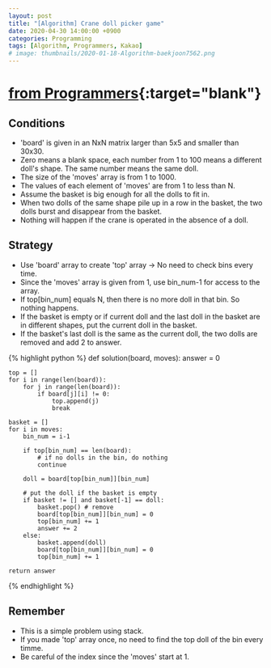 ```yaml
---
layout: post
title: "[Algorithm] Crane doll picker game"
date: 2020-04-30 14:00:00 +0900
categories: Programming
tags: [Algorithm, Programmers, Kakao]
# image: thumbnails/2020-01-18-Algorithm-baekjoon7562.png
---
```


# [from Programmers](https://programmers.co.kr/learn/courses/30/lessons/64061?language=python3){:target="blank"}

## Conditions

<!-- - board는 5x5보다 크고 30x30보다 작은 NxN 배열로 주어짐.
- 0은 빈 칸, 1~100의 각 숫자는 각기 다른 인형의 모양 의미. 같은 숫자는 같은 인형.
- moves 배열의 크기는 1 이상 1000 이하.
- moves 각 원소의 값은 1 이상 board 배열 가로 크기 이하인 자연수.
- 바구니는 모든 인형이 들어갈 수 있을 만큼 충분히 크다고 가정.
- 같은 모양의 인형 두 개가 바구니에 연속해서 쌓이게 되면 두 인형은 터지면서 바구니에서 사라짐.
- 인형이 없는 곳에서 크레인을 작동시키는 경우에는 아무런 일도 일어나지 않음. -->

- 'board' is given in an NxN matrix larger than 5x5 and smaller than 30x30.
- Zero means a blank space, each number from 1 to 100 means a different doll's shape. The same number means the same doll.
- The size of the 'moves' array is from 1 to 1000.
- The values of each element of 'moves' are from 1 to less than N.
- Assume the basket is big enough for all the dolls to fit in.
- When two dolls of the same shape pile up in a row in the basket, the two dolls burst and disappear from the basket.
- Nothing will happen if the crane is operated in the absence of a doll.

## Strategy

<!-- - board 배열을 사용해 top 배열 생성 -> 매 번 배열을 다 확인할 필요 없도록.
- moves 배열이 1부터 주어지므로 배열 접근을 위해 1씩 뺀 bin_num을 사용.
- 0행이 제일 위고 N-1행이 바닥이므로 인형을 뺄 때 top[bin_num]에 1씩 더함.
- 만약 top[bin_num]이 N과 같다면 그 bin에는 인형이 더이상 없음 -> 아무 일도 일어나지 않는다.
- 인형이 있을 때 만약 바구니가 비어있거나, 현재 인형과 바구니의 마지막 인형이 다른 모양이라면 현재 인형을 바구니에 넣는다.
- 만약 바구니의 마지막 인형이 현재 인형과 같다면, 두 인형은 사라지고 2개가 사라졌다고 answer에 더한다. -->

- Use 'board' array to create 'top' array -> No need to check bins every time.
- Since the 'moves' array is given from 1, use bin_num-1 for access to the array.
- If top[bin_num] equals N, then there is no more doll in that bin. So nothing happens.
- If the basket is empty or if current doll and the last doll in the basket are in different shapes, put the current doll in the basket.
- If the basket's last doll is the same as the current doll, the two dolls are removed and add 2 to answer.

{% highlight python %}
def solution(board, moves):
    answer = 0

    top = []
    for i in range(len(board)):
        for j in range(len(board)):
            if board[j][i] != 0:
                top.append(j)
                break
    
    basket = []
    for i in moves:
        bin_num = i-1
        
        if top[bin_num] == len(board):
            # if no dolls in the bin, do nothing
            continue
        
        doll = board[top[bin_num]][bin_num]
        
        # put the doll if the basket is empty
        if basket != [] and basket[-1] == doll:
            basket.pop() # remove
            board[top[bin_num]][bin_num] = 0
            top[bin_num] += 1
            answer += 2
        else:
            basket.append(doll)
            board[top[bin_num]][bin_num] = 0
            top[bin_num] += 1
    
    return answer
{% endhighlight %}

## Remember

<!-- - 스택을 활용한 간단한 문제이다.
- top 배열을 한 번만 만들어 두면 매 번 해당 bin의 가장 상단 인형을 찾을 필요가 없다.
- moves가 1부터이므로 인덱스 주의해야 한다. -->

- This is a simple problem using stack.
- If you made 'top' array once, no need to find the top doll of the bin every timme.
- Be careful of the index since the 'moves' start at 1.
